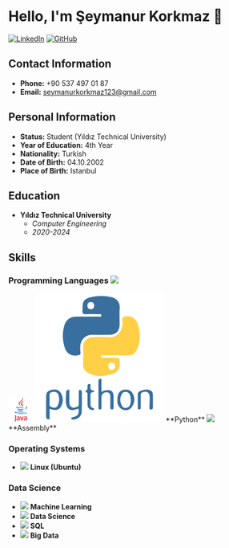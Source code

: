 # Hello, I'm Şeymanur Korkmaz 👋

[![LinkedIn](https://img.shields.io/badge/LinkedIn-seymanur--korkmaz-blue)](https://www.linkedin.com/in/seymanur-korkmaz/)
[![GitHub](https://img.shields.io/badge/GitHub-seymaakorkmaz-lightgrey)](https://github.com/seymaakorkmaz)

## Contact Information
- **Phone:** +90 537 497 01 87
- **Email:** seymanurkorkmaz123@gmail.com

## Personal Information
- **Status:** Student (Yıldız Technical University)
- **Year of Education:** 4th Year
- **Nationality:** Turkish
- **Date of Birth:** 04.10.2002
- **Place of Birth:** Istanbul

## Education
- **Yıldız Technical University**
  - *Computer Engineering*
  - *2020-2024*

## Skills

### Programming Languages <img src="https://img.icons8.com/color/48/000000/c-programming.png"/>
<img src="https://github.com/devicons/devicon/blob/master/icons/java/java-original-wordmark.svg" alt="Java" width="50"/>
<img src="https://github.com/devicons/devicon/blob/master/icons/python/python-original-wordmark.svg"/> **Python**
<img src="https://www.google.com/url?sa=i&url=https%3A%2F%2Fgithub.com%2Fexercism%2Fwebsite-icons%2Fissues%2F30&psig=AOvVaw0VY6zSSKbn-vVEjRBD60Al&ust=1705330611612000&source=images&cd=vfe&opi=89978449&ved=0CBIQjRxqFwoTCJD0796R3YMDFQAAAAAdAAAAABAD"/> **Assembly**
  
### Operating Systems
- <img src="https://img.icons8.com/color/48/000000/linux.png"/> **Linux (Ubuntu)**
  
### Data Science
- <img src="https://img.icons8.com/color/48/000000/machine-learning.png"/> **Machine Learning**
- <img src="https://img.icons8.com/fluent/48/000000/science.png"/> **Data Science**
- <img src="https://img.icons8.com/fluent/48/000000/sql.png"/> **SQL**
- <img src="https://img.icons8.com/color/48/000000/big-data.png"/> **Big Data**

